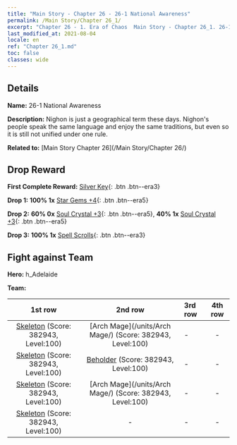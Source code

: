 ```yaml
---
title: "Main Story - Chapter 26 - 26-1 National Awareness"
permalink: /Main Story/Chapter 26_1/
excerpt: "Chapter 26 - 1. Era of Chaos  Main Story - Chapter 26_1. 26-1 National Awareness"
last_modified_at: 2021-08-04
locale: en
ref: "Chapter 26_1.md"
toc: false
classes: wide
---
```


## Details

 **Name:** 26-1 National Awareness

 **Description:** Nighon is just a geographical term these days. Nighon's people speak the same language and enjoy the same traditions, but even so it is still not unified under one rule.

 **Related to:** [Main Story Chapter 26](/Main Story/Chapter 26/)

## Drop Reward

 **First Complete Reward:** [Silver Key](/Items/con_693/){: .btn .btn--era3}

 **Drop 1:** **100% 1x** [Star Gems +4](/Items/mat_93/){: .btn .btn--era5}

 **Drop 2:** **60% 0x** [Soul Crystal +3](/Items/mat_87/){: .btn .btn--era5}, **40% 1x** [Soul Crystal +3](/Items/mat_87/){: .btn .btn--era5}

 **Drop 3:** **100% 1x** [Spell Scrolls](/Items/con_694/){: .btn .btn--era3}


## Fight against Team
 **Hero:** h_Adelaide

 **Team:**


  | 1st row | 2nd row | 3rd row | 4th row |
  |:----:|:----:|:----|:----:|
  | [Skeleton](/units/Skeleton/) (Score: 382943, Level:100)  | [Arch Mage](/units/Arch Mage/) (Score: 382943, Level:100)  | - | - |
  | [Skeleton](/units/Skeleton/) (Score: 382943, Level:100)  | [Beholder](/units/Beholder/) (Score: 382943, Level:100)  | - | - |
  | [Skeleton](/units/Skeleton/) (Score: 382943, Level:100)  | [Arch Mage](/units/Arch Mage/) (Score: 382943, Level:100)  | - | - |
  | [Skeleton](/units/Skeleton/) (Score: 382943, Level:100)  | - | - | - |


